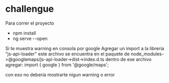 # challengue
Para correr el proyecto
- npm install
- ng serve --open

Si te muestra warning en consola por google
Agregar un import a la libreria "js-api-loader"
este archivo se encuentra en el paquete de node_modules->@googlemaps/js-api-loader->dist->index.d.ts
dentro de ese archivo agregar:
import { google } from '@google/maps';

con eso no deberia mostrarte nigun warning o error
